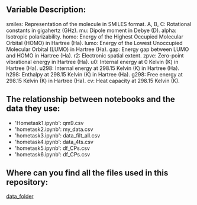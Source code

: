 ## Variable Description:
  smiles: Representation of the molecule in SMILES format.
  A, B, C: Rotational constants in gigahertz (GHz).
  mu: Dipole moment in Debye (D).
  alpha: Isotropic polarizability.
  homo: Energy of the Highest Occupied Molecular Orbital (HOMO) in Hartree (Ha).
  lumo: Energy of the Lowest Unoccupied Molecular Orbital (LUMO) in Hartree (Ha).
  gap: Energy gap between LUMO and HOMO in Hartree (Ha).
  r2: Electronic spatial extent.
  zpve: Zero-point vibrational energy in Hartree (Ha).
  u0: Internal energy at 0 Kelvin (K) in Hartree (Ha).
  u298: Internal energy at 298.15 Kelvin (K) in Hartree (Ha).
  h298: Enthalpy at 298.15 Kelvin (K) in Hartree (Ha).
  g298: Free energy at 298.15 Kelvin (K) in Hartree (Ha).
  cv: Heat capacity at 298.15 Kelvin (K).

## The relationship between notebooks and the data they use:
 - 'Hometask1.ipynb': qm9.csv
 - 'hometask2.ipynb': my_data.csv
 - 'hometask3.ipynb': data_filt_all.csv
 - 'hometask4.ipynb': data_4ts.csv
 - 'hometask5.ipynb': df_CPs.csv
 - 'hometask6.ipynb': df_CPs.csv

## Where can you find all the files used in this repository: 
[data_folder]([URL](https://drive.google.com/drive/folders/10-KClpvR2ULJaxWVk8oy2SUg32J5coxQ?usp=sharing))
